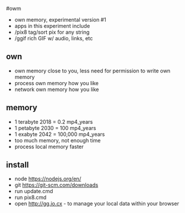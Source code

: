 #owm
* own memory, experimental version #1
* apps in this experiment include
* /pix8 tag/sort pix for any string
* /ggif rich GIF w/ audio, links, etc

## own
* own memory close to you, less need for permission to write own memory
* process own memory how you like
* network own memory how you like

## memory
* 1 terabyte 2018 = 0.2 mp4_years
* 1 petabyte 2030 = 100 mp4_years
* 1 exabyte  2042 = 100,000 mp4_years
* too much memory, not enough time
* process local memory faster

## install
* node https://nodejs.org/en/
* git https://git-scm.com/downloads
* run update.cmd
* run pix8.cmd
* open http://gg.io.cx - to manage your local data within your browser
